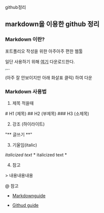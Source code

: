 github정리


## markdown을 이용한 github 정리

### Markdown 이란?

 포트폴리오 작성을 위한 아주아주 편한 웹툴

일단 사용하기 위해 [여기](https://typora.io/) 다운로드한다.

<img src="C:\Users\for\Desktop\typora.jpg" alt="typora" style="zoom:25%;" />





(아주 잘 안보이지만 아래 화살표 클릭) 하여 다운

### Markdown 사용법

1. 제목 적을때

\# H1 (제목)
\## H2 (부제목)
\### H3 (소제목)

2. 강조 (하이라이트)

"** 글쓰기 **"    

3. 기울임(italic)

*italicized text*    * italicized text *

4. 참고

\> 내용내용내용



@ 참고

- [Markdownguide](https://www.markdownguide.org/cheat-sheet/)

- [Githud guide](https://guides.github.com/features/mastering-markdown/)



##